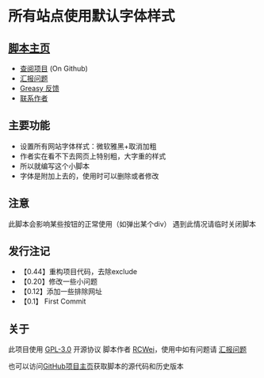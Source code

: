 # 所有站点使用默认字体样式

## [脚本主页](https://greasyfork.org/zh-CN/scripts/397585-所有站点使用默认字体样式)
- [查阅项目](https://github.com/rickweii/AllSiteDefaultFont) (On Github)
- [汇报问题](https://github.com/rickweii/AllSiteDefaultFont/issues)
- [Greasy 反馈](https://greasyfork.org/zh-CN/scripts/397585-%E6%89%80%E6%9C%89%E7%AB%99%E7%82%B9%E4%BD%BF%E7%94%A8%E9%BB%98%E8%AE%A4%E5%AD%97%E4%BD%93%E6%A0%B7%E5%BC%8F/feedback)
- [联系作者](mailto:rcwei44@qq.com)

## 主要功能

- 设置所有网站字体样式：微软雅黑+取消加粗
- 作者实在看不下去网页上特别粗，大字重的样式
- 所以就编写这个小脚本
- 字体是附加上去的，使用时可以删除或者修改

## 注意
  此脚本会影响某些按钮的正常使用（如弹出某个div）
  遇到此情况请临时关闭脚本

## 发行注记
- 【0.44】重构项目代码，去除exclude
- 【0.20】修改一些小问题
- 【0.12】添加一些排除网址
- 【0.1】 First Commit

## 关于

此项目使用 [GPL-3.0](https://opensource.org/licenses/GPL-3.0) 开源协议
脚本作者 [RCWei](https://weibo.com/rcwei28)，使用中如有问题请 [汇报问题](https://github.com/rickweii/AllSiteDefaultFont/issues)

也可以访问[GitHub项目主页](https://github.com/rickweii/AllSiteDefaultFont)获取脚本的源代码和历史版本
